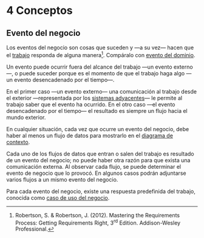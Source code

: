 
# 4 Conceptos

## Evento del negocio

Los eventos del negocio son cosas que suceden y —a su vez— hacen que el
[trabajo](/4_Conceptos/4_Trabajo_y_area_de_trabajo.md) responda de alguna
manera[^1]. Compáralo con [evento del dominio](./4_Evento_del_dominio.md).

Un evento puede ocurrir fuera del alcance del trabajo —un evento
externo—, o puede suceder porque es el momento de que el trabajo haga algo —un
evento desencadenado por el tiempo—.

En el primer caso —un evento externo— una comunicación al trabajo desde el
exterior —representada por los [sistemas
adyacentes](/4_Conceptos/4_Sistema_adyacente.md)— le permite al trabajo saber
que el evento ha ocurrido. En el otro caso —el evento desencadenado por el
tiempo— el resultado es siempre un flujo hacia el mundo exterior.

En cualquier situación, cada vez que ocurre un evento del negocio, debe haber al
menos un flujo de datos para mostrarlo en el [diagrama de
contexto](/2_Tecnicas_y_herramientas/2_1_2_Diagramas_de_contexto.md).

Cada uno de los flujos de datos que entran o salen del trabajo es resultado de
un evento del negocio; no puede haber otra razón para que exista una
comunicación externa. Al observar cada flujo, se puede determinar el evento de
negocio que lo provocó. En algunos casos podrán adjuntarse varios flujos a un
mismo evento del negocio.

Para cada evento del negocio, existe una respuesta predefinida del trabajo,
conocida como [caso de uso del
negocio](/4_Conceptos/4_Caso_de_uso_del_negocio.md).

[^1]: Robertson, S. & Robertson, J. (2012). Mastering the Requirements Process:
Getting Requirements Right, 3<sup>rd</sup> Edition. Addison-Wesley Professional.
